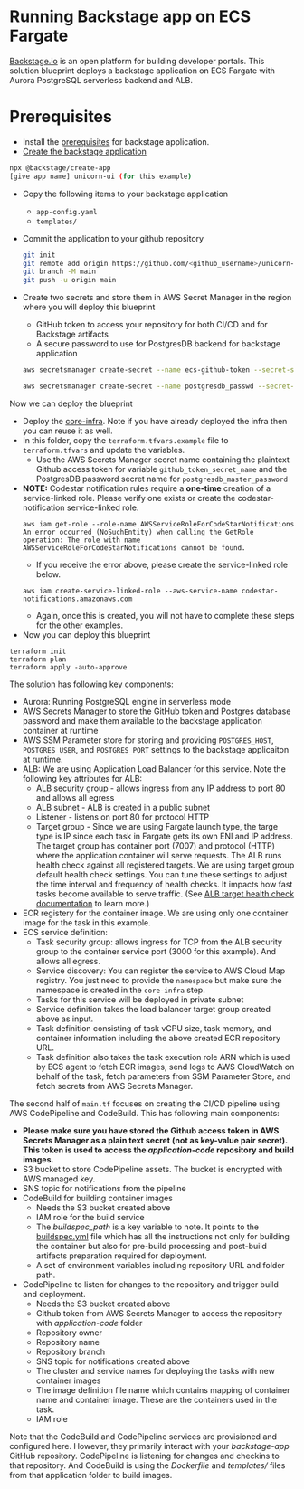 # Running Backstage app on ECS Fargate
[Backstage.io](backstage.io) is an open platform for building developer portals. This solution blueprint deploys a backstage application on ECS Fargate with Aurora PostgreSQL serverless backend and ALB.

# Prerequisites
* Install the [prerequisites](https://backstage.io/docs/getting-started/#prerequisites) for backstage application.
* [Create the backstage application](https://backstage.io/docs/getting-started/#create-your-backstage-app)
```bash
npx @backstage/create-app
[give app name] unicorn-ui (for this example)
```
* Copy the following items to your backstage application
  * `app-config.yaml`
  * `templates/`
* Commit the application to your github repository
  ```bash
  git init
  git remote add origin https://github.com/<github_username>/unicorn-ui.git
  git branch -M main
  git push -u origin main
  ```

* Create two secrets and store them in AWS Secret Manager in the region where you will deploy this blueprint
  * GitHub token to access your repository for both CI/CD and for Backstage artifacts
  * A secure password to use for PostgresDB backend for backstage application

  ```bash
  aws secretsmanager create-secret --name ecs-github-token --secret-string "<github-token-created-above>"
  ```
  ```bash
  aws secretsmanager create-secret --name postgresdb_passwd --secret-string "<insert-db-password>"
  ```
Now we can deploy the blueprint

* Deploy the [core-infra](../core-infra/README.md). Note if you have already deployed the infra then you can reuse it as well.
* In this folder, copy the `terraform.tfvars.example` file to `terraform.tfvars` and update the variables.
  * Use the AWS Secrets Manager secret name containing the plaintext Github access token for variable `github_token_secret_name` and the PostgresDB password secret name for `postgresdb_master_password`
* **NOTE:** Codestar notification rules require a **one-time** creation of a service-linked role. Please verify one exists or create the codestar-notification service-linked role.
  ```shell
  aws iam get-role --role-name AWSServiceRoleForCodeStarNotifications
  An error occurred (NoSuchEntity) when calling the GetRole operation: The role with name AWSServiceRoleForCodeStarNotifications cannot be found.
  ```
  *  If you receive the error above, please create the service-linked role below.
  ```shell
  aws iam create-service-linked-role --aws-service-name codestar-notifications.amazonaws.com
  ```
  * Again, once this is created, you will not have to complete these steps for the other examples.  
* Now you can deploy this blueprint
```shell
terraform init
terraform plan
terraform apply -auto-approve
```

The solution has following key components:
* Aurora: Running PostgreSQL engine in serverless mode
* AWS Secrets Manager to store the GitHub token and Postgres database password and make them available to the backstage application container at runtime
* AWS SSM Parameter store for storing and providing `POSTGRES_HOST`, `POSTGRES_USER`, and `POSTGRES_PORT` settings to the backstage applicaiton at runtime.
* ALB: We are using Application Load Balancer for this service. Note the following key attributes for ALB:
    * ALB security group - allows ingress from any IP address to port 80 and allows all egress
    * ALB subnet - ALB is created in a public subnet
    * Listener - listens on port 80 for protocol HTTP
    * Target group - Since we are using Fargate launch type, the targe type is IP since each task in Fargate gets its own ENI and IP address. The target group has container port (7007) and protocol (HTTP) where the application container will serve requests. The ALB runs health check against all registered targets. We are using target group default health check settings. You can tune these settings to adjust the time interval and frequency of health checks. It impacts how fast tasks become available to serve traffic. (See [ALB target health check documentation](https://docs.aws.amazon.com/elasticloadbalancing/latest/application/target-group-health-checks.html) to learn more.)
* ECR registery for the container image. We are using only one container image for the task in this example.
* ECS service definition:
    * Task security group: allows ingress for TCP from the ALB security group to the container service port (3000 for this example). And allows all egress.
    * Service discovery: You can register the service to AWS Cloud Map registry. You just need to provide the `namespace` but make sure the namespace is created in the `core-infra` step.
    * Tasks for this service will be deployed in private subnet
    * Service definition takes the load balancer target group created above as input.
    * Task definition consisting of task vCPU size, task memory, and container information including the above created ECR repository URL.
    * Task definition also takes the task execution role ARN which is used by ECS agent to fetch ECR images, send logs to AWS CloudWatch on behalf of the task, fetch parameters from SSM Parameter Store, and fetch secrets from AWS Secrets Manager.


The second half of `main.tf` focuses on creating the CI/CD pipeline using AWS CodePipeline and CodeBuild. This has following main components:

* **Please make sure you have stored the Github access token in AWS Secrets Manager as a plain text secret (not as key-value pair secret). This token is used to access the *application-code* repository and build images.**
* S3 bucket to store CodePipeline assets. The bucket is encrypted with AWS managed key.
* SNS topic for notifications from the pipeline
* CodeBuild for building container images
    * Needs the S3 bucket created above
    * IAM role for the build service
    * The *buildspec_path* is a key variable to note. It points to the [buildspec.yml](../../application-code/ecsdemo-frontend/templates/buildspec.yml) file which has all the instructions not only for building the container but also for pre-build processing and post-build artifacts preparation required for deployment.
    * A set of environment variables including repository URL and folder path.
* CodePipeline to listen for changes to the repository and trigger build and deployment.
    * Needs the S3 bucket created above
    * Github token from AWS Secrets Manager to access the repository with *application-code* folder
    * Repository owner
    * Repository name
    * Repository branch
    * SNS topic for notifications created above
    * The cluster and service names for deploying the tasks with new container images
    * The image definition file name which contains mapping of container name and container image. These are the containers used in the task.
    * IAM role

Note that the CodeBuild and CodePipeline services are provisioned and configured here. However, they primarily interact with your *backstage-app* GitHub repository. CodePipeline is listening for changes and checkins to that repository. And CodeBuild is using the *Dockerfile* and *templates/* files from that application folder to build images.
